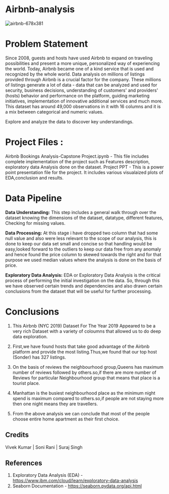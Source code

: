 # Airbnb-analysis

![airbnb-678x381](https://user-images.githubusercontent.com/100477239/173380268-190f811d-6ca0-4281-8c51-04b8bf562fc9.png)

# Problem Statement
Since 2008, guests and hosts have used Airbnb to expand on traveling possibilities and present a more unique, personalized way of experiencing the world. Today, Airbnb became one of a kind service that is used and recognized by the whole world. Data analysis on millions of listings provided through Airbnb is a crucial factor for the company. These millions of listings generate a lot of data - data that can be analyzed and used for security, business decisions, understanding of customers' and providers' (hosts) behavior and performance on the platform, guiding marketing initiatives, implementation of innovative additional services and much more. This dataset has around 49,000 observations in it with 16 columns and it is a mix between categorical and numeric values.

Explore and analyze the data to discover key understandings.

# Project Files :
Airbnb Bookings Analysis-Capstone Project.ipynb - This file includes complete implementation of the project such as Features description, exploratory data Analysis done on the dataset.
Project PPT - This is a power point presentation file for the project. It includes various visualaized plots of EDA,conclusion and results.

# Data Pipeline
**Data Understanding:** This step includes a general walk through over the dataset knowing the dimensions of the dataset, datatype, different features, Checking for missing values.

**Data Processing:** At this stage i have dropped two column that had some null value and also were less relevant to the scope of our analysis, this is done to keep our data set small and concise so that handling would be easy,looked forward to the outliers to keep our data free from any anomaly and hence found the price column to skewed towards the right and for that purpose we used median values where the analysis is done on the basis of price.

**Exploratory Data Analysis:** EDA or Exploratory Data Analysis is the critical process of performing the initial investigation on the data. So, through this we have observed certain trends and dependencies and also drawn certain conclusions from the dataset that will be useful for further processing.

# Conclusions

1) This Airbnb (NYC 2019) Dataset For The Year 2019 Appeared to be a very rich Dataset with a variety of coloumns that allowed us to do deep data exploration.

2) First,we have found hosts that take good advantage of the Airbnb platform and provide the most listing.Thus,we found that our top host (Sonder) has 327 listings.

3) On the basis of reviews the neighbourhood group,Queens has maximum number of reviews followed by others.so,if there are more number of Reviews for particular Neighbourhood group that means that place is a tourist place.

3) Manhattan is the busiest neighbourhood place as the minimum night spend is maximum compared to others.so,if people are not staying more then one night means they are travellers.

4) From the above analysis we can conclude that most of the people choose entire home apartment as their first choice.

 ## **Credits**

Vivek Kumar | Soni Rani | Suraj Singh

## **References**
1. Exploratory Data Analysis (EDA) - https://www.ibm.com/cloud/learn/exploratory-data-analysis
2. Seaborn Documentation - https://seaborn.pydata.org/api.html

